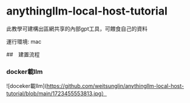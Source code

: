 # anythingllm-local-host-tutorial
此教學可建構出區網共享的內部gpt工具，可餵食自己的資料

運行環境: mac

##　建置流程

### docker載llm

![doceker載llm](https://github.com/weitsunglin/anythingllm-local-host-tutorial/blob/main/1723455553813.jpg）
